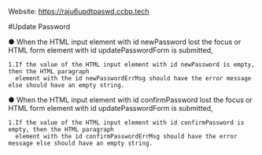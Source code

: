 Website: https://raju6updtpaswd.ccbp.tech

#Update Password

● When the HTML input element with id newPassword lost the focus or HTML form element with id updatePasswordForm is submitted,

    1.If the value of the HTML input element with id newPassword is empty, then the HTML paragraph 
      element with the id newPasswordErrMsg should have the error message else should have an empty string.

● When the HTML input element with id confirmPassword lost the focus or HTML form element with id updatePasswordForm is submitted,

    1.If the value of the HTML input element with id confirmPassword is empty, then the HTML paragraph 
      element with the id confirmPasswordErrMsg should have the error message else should have an empty string.




